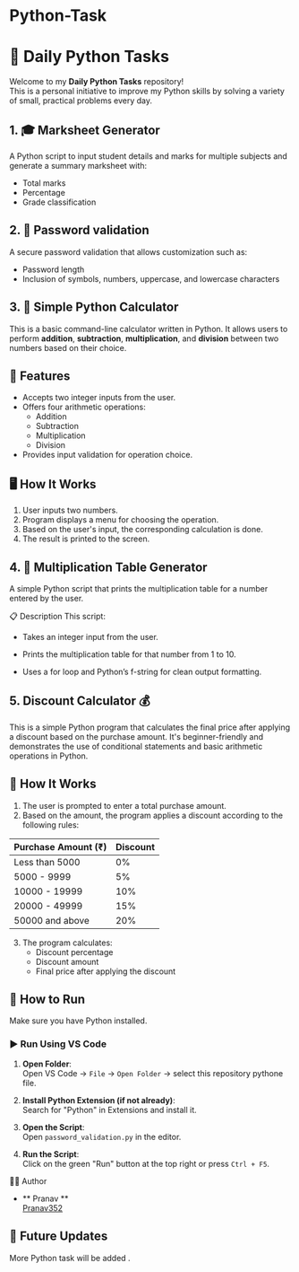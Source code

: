 # Python-Task

# 🐍 Daily Python Tasks

Welcome to my **Daily Python Tasks** repository!  
This is a personal initiative to improve my Python skills by solving a variety of small, practical problems every day.


## 1. 🎓 Marksheet Generator
A Python script to input student details and marks for multiple subjects and generate a summary marksheet with:
- Total marks
- Percentage
- Grade classification

## 2. 🔐 Password validation
A secure password validation that allows customization such as:
- Password length
- Inclusion of symbols, numbers, uppercase, and lowercase characters


## 3. 🧮 Simple Python Calculator

This is a basic command-line calculator written in Python. It allows users to perform **addition**, **subtraction**, **multiplication**, and **division** between two numbers based on their choice.

## 📌 Features

- Accepts two integer inputs from the user.
- Offers four arithmetic operations:
  - Addition
  - Subtraction
  - Multiplication
  - Division
- Provides input validation for operation choice.

## 🖥️ How It Works

1. User inputs two numbers.
2. Program displays a menu for choosing the operation.
3. Based on the user's input, the corresponding calculation is done.
4. The result is printed to the screen.

## 4. 🔢 Multiplication Table Generator
A simple Python script that prints the multiplication table for a number entered by the user.

📋 Description
  This script:

   - Takes an integer input from the user.
 
   - Prints the multiplication table for that number from 1 to 10.

   - Uses a for loop and Python’s f-string for clean output formatting.

## 5. Discount Calculator 💰

This is a simple Python program that calculates the final price after applying a discount based on the purchase amount. It's beginner-friendly and demonstrates the use of conditional statements and basic arithmetic operations in Python.

## 🚀 How It Works

1. The user is prompted to enter a total purchase amount.
2. Based on the amount, the program applies a discount according to the following rules:

| Purchase Amount (₹) | Discount |
|---------------------|----------|
| Less than 5000      | 0%       |
| 5000 - 9999         | 5%       |
| 10000 - 19999       | 10%      |
| 20000 - 49999       | 15%      |
| 50000 and above     | 20%      |

3. The program calculates:
   - Discount percentage
   - Discount amount
   - Final price after applying the discount




## 🚀 How to Run

Make sure you have Python installed. 

### ▶️ Run Using **VS Code**

1. **Open Folder**:  
   Open VS Code → `File` → `Open Folder` → select this repository pythone file.

2. **Install Python Extension (if not already)**:  
   Search for "Python" in Extensions and install it.

3. **Open the Script**:  
   Open `password_validation.py` in the editor.

4. **Run the Script**:  
   Click on the green "Run" button at the top right or press `Ctrl + F5`.
   
🙋‍♂️ Author
  - ** Pranav **  
    [Pranav352](https://github.com/Pranav352) 
 
## 📅 Future Updates
More Python task will be added .


